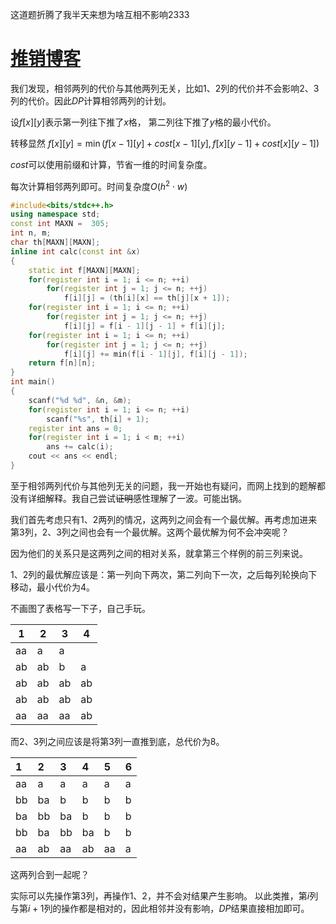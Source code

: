 这道题折腾了我半天来想为啥互相不影响2333

# [推销博客](https://www.cnblogs.com/Shiina-Rikka/p/11769551.html)

我们发现，相邻两列的代价与其他两列无关，比如1、2列的代价并不会影响2、3列的代价。因此$DP$计算相邻两列的计划。

设$f[x][y]$表示第一列往下推了$x$格， 第二列往下推了$y$格的最小代价。

转移显然 $f[x][y] = \min(f[x-1][y] + cost[x-1][y],f[x][y-1] + cost[x][y-1] )$

$cost$可以使用前缀和计算，节省一维的时间复杂度。

每次计算相邻两列即可。时间复杂度$O(h^2 \cdot w)$

```cpp
#include<bits/stdc++.h>
using namespace std;
const int MAXN =  305;
int n, m;
char th[MAXN][MAXN];
inline int calc(const int &x)
{
	static int f[MAXN][MAXN];
	for(register int i = 1; i <= n; ++i)
		for(register int j = 1; j <= n; ++j)
			f[i][j] = (th[i][x] == th[j][x + 1]);
	for(register int i = 1; i <= n; ++i)
		for(register int j = 1; j <= n; ++j)
			f[i][j] = f[i - 1][j - 1] + f[i][j];
	for(register int i = 1; i <= n; ++i)
		for(register int j = 1; j <= n; ++j)
			f[i][j] += min(f[i - 1][j], f[i][j - 1]);
	return f[n][n];
}
int main()
{
	scanf("%d %d", &n, &m);
	for(register int i = 1; i <= n; ++i)
		scanf("%s", th[i] + 1);	
	register int ans = 0;
	for(register int i = 1; i < m; ++i)
		ans += calc(i);
	cout << ans << endl;
}
```
至于相邻两列代价与其他列无关的问题，我一开始也有疑问，而网上找到的题解都没有详细解释。我自己尝试~~证明~~感性理解了一波。可能出锅。

我们首先考虑只有1、2两列的情况，这两列之间会有一个最优解。再考虑加进来第3列，2、3列之间也会有一个最优解。这两个最优解为何不会冲突呢？

因为他们的关系只是这两列之间的相对关系，就拿第三个样例的前三列来说。

1、2列的最优解应该是：第一列向下两次，第二列向下一次，之后每列轮换向下移动，最小代价为4。

不画图了表格写一下子，自己手玩。

|1|2|3|4|
|--|--|--|--|
|aa| a| a|  |
|ab|ab| b| a|
|ab|ab|ab|ab|
|ab|ab|ab|ab|
|aa|aa|aa|ab|

而2、3列之间应该是将第3列一直推到底，总代价为8。

|1|2|3|4|5|6|
:-|:-|:-|:-|:-|:-
|aa|a |a |a |a |a |
|bb|ba|b |b |b |b |
|ba|bb|ba|b |b |b |
|bb|ba|bb|ba|b |b |
|aa|ab|aa|ab|aa|a |

这两列合到一起呢？

实际可以先操作第3列，再操作1、2，并不会对结果产生影响。
以此类推，第$i$列与第$i + 1$列的操作都是相对的，因此相邻并没有影响，$DP$结果直接相加即可。
